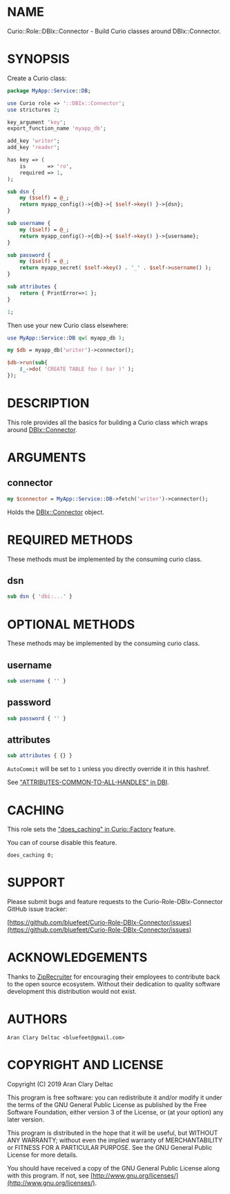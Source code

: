 # NAME

Curio::Role::DBIx::Connector - Build Curio classes around DBIx::Connector.

# SYNOPSIS

Create a Curio class:

```perl
package MyApp::Service::DB;

use Curio role => '::DBIx::Connector';
use strictures 2;

key_argument 'key';
export_function_name 'myapp_db';

add_key 'writer';
add_key 'reader';

has key => (
    is       => 'ro',
    required => 1,
);

sub dsn {
    my ($self) = @_;
    return myapp_config()->{db}->{ $self->key() }->{dsn};
}

sub username {
    my ($self) = @_;
    return myapp_config()->{db}->{ $self->key() }->{username};
}

sub password {
    my ($self) = @_;
    return myapp_secret( $self->key() . '_' . $self->username() );
}

sub attributes {
    return { PrintError=>1 };
}

1;
```

Then use your new Curio class elsewhere:

```perl
use MyApp::Service::DB qw( myapp_db );

my $db = myapp_db('writer')->connector();

$db->run(sub{
    $_->do( 'CREATE TABLE foo ( bar )' );
});
```

# DESCRIPTION

This role provides all the basics for building a Curio class
which wraps around [DBIx::Connector](https://metacpan.org/pod/DBIx::Connector).

# ARGUMENTS

## connector

```perl
my $connector = MyApp::Service::DB->fetch('writer')->connector();
```

Holds the [DBIx::Connector](https://metacpan.org/pod/DBIx::Connector) object.

# REQUIRED METHODS

These methods must be implemented by the consuming curio class.

## dsn

```perl
sub dsn { 'dbi:...' }
```

# OPTIONAL METHODS

These methods may be implemented by the consuming curio class.

## username

```perl
sub username { '' }
```

## password

```perl
sub password { '' }
```

## attributes

```perl
sub attributes { {} }
```

`AutoCommit` will be set to `1` unless you directly override it
in this hashref.

See ["ATTRIBUTES-COMMON-TO-ALL-HANDLES" in DBI](https://metacpan.org/pod/DBI#ATTRIBUTES-COMMON-TO-ALL-HANDLES).

# CACHING

This role sets the ["does\_caching" in Curio::Factory](https://metacpan.org/pod/Curio::Factory#does_caching) feature.

You can of course disable this feature.

```
does_caching 0;
```

# SUPPORT

Please submit bugs and feature requests to the
Curio-Role-DBIx-Connector GitHub issue tracker:

[https://github.com/bluefeet/Curio-Role-DBIx-Connector/issues](https://github.com/bluefeet/Curio-Role-DBIx-Connector/issues)

# ACKNOWLEDGEMENTS

Thanks to [ZipRecruiter](https://www.ziprecruiter.com/)
for encouraging their employees to contribute back to the open
source ecosystem.  Without their dedication to quality software
development this distribution would not exist.

# AUTHORS

```
Aran Clary Deltac <bluefeet@gmail.com>
```

# COPYRIGHT AND LICENSE

Copyright (C) 2019 Aran Clary Deltac

This program is free software: you can redistribute it and/or modify
it under the terms of the GNU General Public License as published by
the Free Software Foundation, either version 3 of the License, or
(at your option) any later version.

This program is distributed in the hope that it will be useful,
but WITHOUT ANY WARRANTY; without even the implied warranty of
MERCHANTABILITY or FITNESS FOR A PARTICULAR PURPOSE.  See the
GNU General Public License for more details.

You should have received a copy of the GNU General Public License
along with this program.  If not, see [http://www.gnu.org/licenses/](http://www.gnu.org/licenses/).
